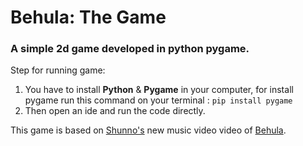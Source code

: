 # Behula: The Game

### A simple 2d game developed in python pygame.

Step for running game:
  1. You have to install **Python** & **Pygame** in your computer, for install pygame run this command on your terminal : `pip install pygame`
  2. Then open an ide and run the code directly.



This game is based on [Shunno's](https://www.facebook.com/SHUNNO.LIVE) new music video video of [Behula](https://youtu.be/a3-HFoJJPzk).
